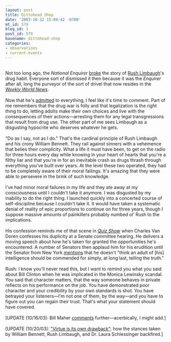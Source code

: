 ```yaml
---
layout: post
title: Dittohead Shop
date: '2003-10-12 15:09:42 -0700'
mt_id: 579
blog_id: 1
post_id: 579
basename: dittohead-shop
categories:
- observations
- current-events
---
```

<br />Not too long ago, the <cite>National Enquirer</cite> <a href="http://www.nationalenquirer.com/stories/feature.cfm?instanceid=59566">broke</a> the story of <a href="http://www.rushlimbaugh.com/">Rush Limbaugh</a>'s drug habit. Everyone sort of dismissed it then because it was the <cite>Enquirer</cite> after all, long the purveyor of the sort of drivel that now resides in the <a href="http://www.weeklyworldnews.com/" title="Interesting that the National Enquirer and the WWN both have the same formatted URLs"><cite>Weekly World News</cite></a>.<br /><br />Now that he's <a href="http://story.news.yahoo.com/news?tmpl=story&amp;cid=519&amp;ncid=519&amp;e=4&amp;u=/ap/20031010/ap_on_re_us/limbaugh_transcript_1">admitted</a> to everything, I feel like it's time to comment. Part of me remembers that the drug war is folly and that legalization is the right thing to do, letting adults make their own choices and live with the consequences of their actions&#x2014;arresting them for any legal transgressions that result from drug use. The other part of me sees Limbaugh as a disgusting hypocrite who deserves whatever he gets.<br /><br />"Do as I say, not as I do." That's the cardinal principle of Rush Limbaugh and his crony William Bennett. They rail against sinners with a vehemence that belies their complicity. What a life it must have been, to get on the radio for three hours every day while knowing in your heart of hearts that you're a filthy liar and that you're in for an inevitable crash as drugs thrash through everything you've built over years. At the level these two operated, they had to be completely aware of their moral failings. It's amazing that they were able to persevere in the brink of such knowledge.<br /><br />I've had minor moral failures in my life and they ate away at my consciousness until I couldn't take it anymore. I was disgusted by my inability to do the right thing. I launched quickly into a concerted course of self-discipline because I couldn't take it. It would have taken a systematic denial of reality of epic proportions to continue on for three years, though I suppose massive amounts of painkillers probably numbed ol' Rush to the implications.<br /><br />His confession reminds me of that scene in <a href="http://www.amazon.com/exec/obidos/ASIN/6305428522/bbrown-20/ref=nosim/" title="Amazon link"><cite>Quiz Show</cite></a> when Charles Van Doren confesses his duplicity at a Senate committee hearing. He delivers a moving speech about how he's taken for granted the opportunities he's encountered. A number of Senators then applaud him for his erudition until the Senator from New York <a href="http://us.imdb.com/title/tt0110932/quotes#qt0081415">mentions</a> that he doesn't "think an adult of [his] intelligence should be commended for simply, at long last, telling the truth."<br /><br />Rush: I know you'll never read this, but I want to remind you what you said about Bill Clinton when he was implicated in the Monica Lewinsky scandal. You said that character matters, that the way someone behaves in private reflects on his performance on the job. You have demonstrated poor character and your credibility by your own standards is shot. You have betrayed your listeners&#x2014;I'm not one of them, by the way&#x2014;and you have to figure out you can regain their trust. That's what your statement should have covered.<br /><br />[UPDATE (10/16/03): Bill Maher <a href="http://www.safesearching.com/billmaher/blog/archives/000101.html">comments</a> further&#x2014;acerbically, I might add.]<br /><br />[UPDATE (10/20/03): <a href="http://www.guardian.co.uk/usa/story/0,12271,1066850,00.html">"Virtue is its own drawback"</a>: how the stances taken by William Bennett, Rush Limbaugh, and Dr. Laura Schlessinger backfired.]<br /><br /><br />
